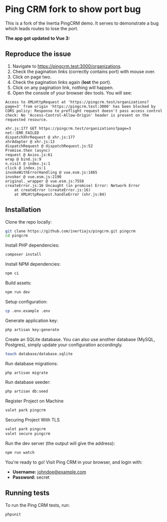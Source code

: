 # Ping CRM fork to show port bug

This is a fork of the Inertia PingCRM demo. It serves to demonstrate a bug which leads routes to lose the port.

**The app got updated to Vue 3:**

## Reproduce the issue

1. Navigate to https://pingcrm.test:3000/organizations.
2. Check the pagination links (correctly contains port) with mouse over.
3. Click on page two.
4. Check the pagination links again (**lost** the port).
5. Click on any pagination link, nothing will happen.
6. Open the console of your browser dev tools. You will see:

```
Access to XMLHttpRequest at 'https://pingcrm.test/organizations?page=3' from origin 'https://pingcrm.test:3000' has been blocked by CORS policy: Response to preflight request doesn't pass access control check: No 'Access-Control-Allow-Origin' header is present on the requested resource.
```

```
xhr.js:177 GET https://pingcrm.test/organizations?page=3 net::ERR_FAILED
dispatchXhrRequest @ xhr.js:177
xhrAdapter @ xhr.js:13
dispatchRequest @ dispatchRequest.js:52
Promise.then (async)
request @ Axios.js:61
wrap @ bind.js:9
n.visit @ index.js:1
click @ index.js:1
invokeWithErrorHandling @ vue.esm.js:1865
invoker @ vue.esm.js:2190
original._wrapper @ vue.esm.js:7558
createError.js:16 Uncaught (in promise) Error: Network Error
    at createError (createError.js:16)
    at XMLHttpRequest.handleError (xhr.js:84)
```

## Installation

Clone the repo locally:

```sh
git clone https://github.com/inertiajs/pingcrm.git pingcrm
cd pingcrm
```

Install PHP dependencies:

```sh
composer install
```

Install NPM dependencies:

```sh
npm ci
```

Build assets:

```sh
npm run dev
```

Setup configuration:

```sh
cp .env.example .env
```

Generate application key:

```sh
php artisan key:generate
```

Create an SQLite database. You can also use another database (MySQL, Postgres), simply update your configuration accordingly.

```sh
touch database/database.sqlite
```

Run database migrations:

```sh
php artisan migrate
```

Run database seeder:

```sh
php artisan db:seed
```

Register Project on Machine

```sh
valet park pingcrm
```

Securing Project With TLS

```sh
valet park pingcrm
valet secure pingcrm
```

Run the dev server (the output will give the address):

```sh
npm run watch
```

You're ready to go! Visit Ping CRM in your browser, and login with:

- **Username:** johndoe@example.com
- **Password:** secret

## Running tests

To run the Ping CRM tests, run:

```
phpunit
```
